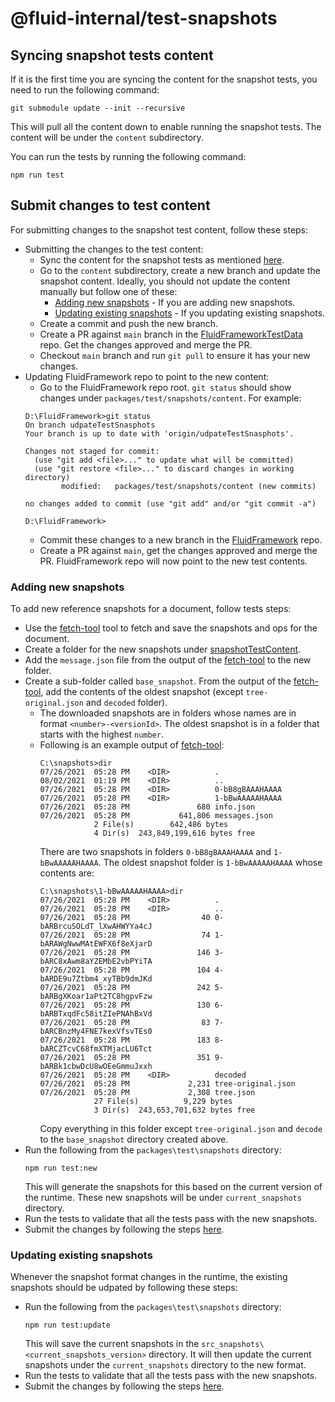 # @fluid-internal/test-snapshots

## Syncing snapshot tests content
If it is the first time you are syncing the content for the snapshot tests, you need to run the following command:

```
git submodule update --init --recursive
```

This will pull all the content down to enable running the snapshot tests. The content will be under the `content` subdirectory.

You can run the tests by running the following command:

```
npm run test
```

## Submit changes to test content
For submitting changes to the snapshot test content, follow these steps:
- Submitting the changes to the test content:
  - Sync the content for the snapshot tests as mentioned [here](#Syncing-snapshot-tests-content).
  - Go to the `content` subdirectory, create a new branch and update the snapshot content. Ideally, you should not update the content manually but follow one of these:
    - [Adding new snapshots](#Adding-new-snapshots) - If you are adding new snapshots.
    - [Updating existing snapshots](#Updating-existing-snapshots) - If you updating existing snapshots.
  - Create a commit and push the new branch.
  - Create a PR against `main` branch in the [FluidFrameworkTestData](https://github.com/microsoft/FluidFrameworkTestData) repo. Get the changes approved and merge the PR.
  - Checkout `main` branch and run `git pull` to ensure it has your new changes.
- Updating FluidFramework repo to point to the new content:
  - Go to the FluidFramework repo root. `git status` should show changes under `packages/test/snapshots/content`. For example:
  ```
  D:\FluidFramework>git status
  On branch udpateTestSnasphots
  Your branch is up to date with 'origin/udpateTestSnasphots'.

  Changes not staged for commit:
    (use "git add <file>..." to update what will be committed)
    (use "git restore <file>..." to discard changes in working directory)
          modified:   packages/test/snapshots/content (new commits)

  no changes added to commit (use "git add" and/or "git commit -a")

  D:\FluidFramework>
  ```
  - Commit these changes to a new branch in the [FluidFramework](https://github.com/microsoft/FluidFramework) repo.
  - Create a PR against `main`, get the changes approved and merge the PR. FluidFramework repo will now point to the new test contents.

### Adding new snapshots
To add new reference snapshots for a document, follow tests steps:
- Use the [fetch-tool](../../tools/fetch-tool/README.md) tool to fetch and save the snapshots and ops for the document.
- Create a folder for the new snapshots under [snapshotTestContent](./content/snapshotTestContent).
- Add the `message.json` file from the output of the [fetch-tool](../../tools/fetch-tool/README.md) to the new folder.
- Create a sub-folder called `base_snapshot`. From the output of the [fetch-tool](../../tools/fetch-tool/README.md), add the contents of the oldest snapshot (except `tree-original.json` and `decoded` folder).
  - The downloaded snapshots are in folders whose names are in format `<number>-<versionId>`. The oldest snapshot is in a folder that starts with the highest `number`.
  - Following is an example output of [fetch-tool](../../tools/fetch-tool/README.md):
    ```
    C:\snapshots>dir
    07/26/2021  05:28 PM    <DIR>          .
    08/02/2021  01:19 PM    <DIR>          ..
    07/26/2021  05:28 PM    <DIR>          0-bB8gBAAAHAAAA
    07/26/2021  05:28 PM    <DIR>          1-bBwAAAAAHAAAA
    07/26/2021  05:28 PM               680 info.json
    07/26/2021  05:28 PM           641,806 messages.json
                2 File(s)        642,486 bytes
                4 Dir(s)  243,849,199,616 bytes free
    ```
    There are two snapshots in folders `0-bB8gBAAAHAAAA` and `1-bBwAAAAAHAAAA`. The oldest snapshot folder is `1-bBwAAAAAHAAAA` whose contents are:
    ```
    C:\snapshots\1-bBwAAAAAHAAAA>dir
    07/26/2021  05:28 PM    <DIR>          .
    07/26/2021  05:28 PM    <DIR>          ..
    07/26/2021  05:28 PM                40 0-bARBrcuSOLdT_lXwAHWYYa4cJ
    07/26/2021  05:28 PM                74 1-bARAWgNwwMAtEWFX6f8eXjarD
    07/26/2021  05:28 PM               146 3-bARC8xAwm8aYZEMbE2vbPYiTA
    07/26/2021  05:28 PM               104 4-bARDE9u7Ztbm4_xyTBb9dmJKd
    07/26/2021  05:28 PM               242 5-bARBgXKoar1aPt2TC8hgpvFzw
    07/26/2021  05:28 PM               130 6-bARBTxqdFc58itZIePNAhBxVd
    07/26/2021  05:28 PM                83 7-bARCBnzMy4FNE7kexVfsvTEs0
    07/26/2021  05:28 PM               183 8-bARCZTcvC68fmXTMjacLU6Tct
    07/26/2021  05:28 PM               351 9-bARBk1cbwDcU8wOEeGmmuJxxh
    07/26/2021  05:28 PM    <DIR>          decoded
    07/26/2021  05:28 PM             2,231 tree-original.json
    07/26/2021  05:28 PM             2,308 tree.json
                27 File(s)          9,229 bytes
                3 Dir(s)  243,653,701,632 bytes free
    ```
    Copy everything in this folder except `tree-original.json` and `decode` to the `base_snapshot` directory created above.
- Run the following from the `packages\test\snapshots` directory:
  ```
  npm run test:new
  ```
  This will generate the snapshots for this based on the current version of the runtime. These new snapshots will be under `current_snapshots` directory.
- Run the tests to validate that all the tests pass with the new snapshots.
- Submit the changes by following the steps [here](#Submit-changes-to-test-content).

### Updating existing snapshots
Whenever the snapshot format changes in the runtime, the existing snapshots should be udpated by following these steps:
- Run the following from the `packages\test\snapshots` directory:
  ```
  npm run test:update
  ```
  This will save the current snapshots in the `src_snapshots\<current_snapshots_version>` directory. It will then update the current snapshots under the `current_snapshots` directory to the new format.
- Run the tests to validate that all the tests pass with the new snapshots.
- Submit the changes by following the steps [here](#Submit-changes-to-test-content).